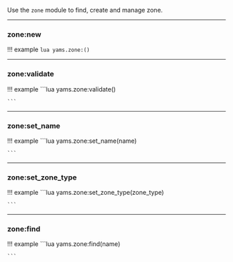 
Use the `zone` module to find, create and manage zone.

***

### zone:new

!!! example
    ```lua
    yams.zone:()
    ```

***

### zone:validate

!!! example
    ```lua
    yams.zone:validate()

    ```

***

### zone:set_name

!!! example
    ```lua
    yams.zone:set_name(name)

    ```

***

### zone:set_zone_type

!!! example
    ```lua
    yams.zone:set_zone_type(zone_type)

    ```

***

### zone:find

!!! example
    ```lua
    yams.zone:find(name)

    ```
